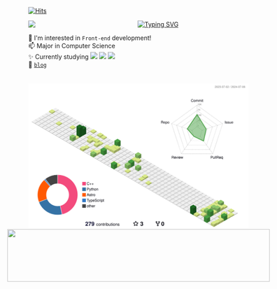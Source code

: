 [![Hits](https://hits.seeyoufarm.com/api/count/incr/badge.svg?url=https%3A%2F%2Fgithub.com%2Fhhzzzk&count_bg=%2379C83D&title_bg=%23555555&icon=amazonalexa.svg&icon_color=%23E7E7E7&title=today&edge_flat=false)](https://hits.seeyoufarm.com)

<a href="https://git.io/typing-svg">
    <img src="https://readme-typing-svg.demolab.com?font=Tiny5&size=30&pause=1000&color=000000&center=false&vCenter=true&random=false&width=435&lines=Hello+World!" alt="Typing SVG">
  </a>
<!-- https://github.com/DenverCoder1/readme-typing-svg  -->

  <img align="left" src="https://github.com/hhzzzk/hhzzzk/assets/67236054/d7a31e00-75f2-4ace-9f47-5926ed97a40a" width="250">


🌱 I'm interested in `Front-end` development!  
📫 Major in Computer Science  
✨ Currently studying 
<img src="https://img.shields.io/badge/Next.js-66CCFF?style=social&logo=Next.js&logoColor=#000000">
<img src="https://img.shields.io/badge/Typescript-66CCFF?style=social&logo=Typescript&logoColor=#3178C6">
<img src="https://img.shields.io/badge/React-66CCFF?style=social&logo=React&logoColor=#61DAFB">  
🧩 [`blog`](https://hhzzzk.github.io/)


<div align="center" style="display: flex; flex-direction: column; align-items: center; justify-content: center;">
   <img src="./profile-3d-contrib/profile-green-animate.svg" alt="Profile Green Animate" style="margin-top: 20px;"/>
  <a href="https://github.com/devxb/gitanimals">
    <img
      src="https://render.gitanimals.org/lines/hhzzzk?pet-id=597324547508431010&contribution-view=false"
      width="600"
      height="120"
    />
  </a>
</div>
